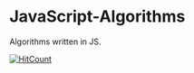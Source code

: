 # JavaScript-Algorithms
Algorithms written in JS.

[![HitCount](http://hits.dwyl.com/SachinNishal/JavaScript-Algorithms.svg)](http://hits.dwyl.com/SachinNishal/JavaScript-Algorithms)
